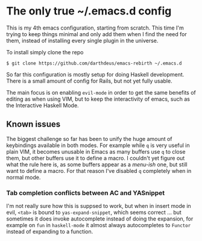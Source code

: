 # The only true ~/.emacs.d config

This is my 4th emacs configuration, starting from scratch. This time I'm
trying to keep things minimal and only add them when I find the need for
them, instead of installing every single plugin in the universe.

To install simply clone the repo

    $ git clone https://github.com/darthdeus/emacs-rebirth ~/.emacs.d

So far this configuration is mostly setup for doing Haskell development.
There is a small amount of config for Rails, but not yet fully usable.

The main focus is on enabling `evil-mode` in order to get the same
benefits of editing as when using VIM, but to keep the interactivity of
emacs, such as the Interactive Haskell Mode.

## Known issues

The biggest challenge so far has been to unify the huge amount of
keybindings available in both modes. For example while `q` is very
useful in plain VIM, it becomes unusable in Emacs as many buffers use
`q` to close them, but other buffers use it to define a macro. I
couldn't yet figure out what the rule here is, as some buffers appear as
a *menu-ish* one, but still want to define a macro. For that reason I've
disabled `q` completely when in normal mode.

### Tab completion conflicts between AC and YASnippet

I'm not really sure how this is suppsed to work, but when in insert mode
in evil, `<tab>` is bound to `yas-expand-snippet`, which seems correct
... but sometimes it does invoke autocomplete instead of doing the
expansion, for example on `fun` in `haskell-mode` it almost always
autocompletes to `Functor` instead of expanding to a function.
